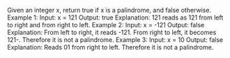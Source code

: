 Given an integer x, return true if x is a palindrome, and false otherwise.
Example 1:
Input: x = 121
Output: true
Explanation: 121 reads as 121 from left to right and from right to left.
Example 2:
Input: x = -121
Output: false
Explanation: From left to right, it reads -121. From right to left, it becomes 121-. Therefore it is not a palindrome.
Example 3:
Input: x = 10
Output: false
Explanation: Reads 01 from right to left. Therefore it is not a palindrome.
